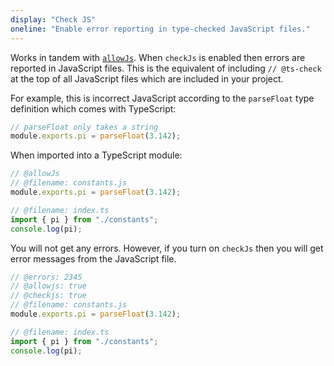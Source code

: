 ```yaml
---
display: "Check JS"
oneline: "Enable error reporting in type-checked JavaScript files."
---
```


Works in tandem with [`allowJs`](#allowJs). When `checkJs` is enabled then errors are reported in JavaScript files. This is
the equivalent of including `// @ts-check` at the top of all JavaScript files which are included in your project.

For example, this is incorrect JavaScript according to the `parseFloat` type definition which comes with TypeScript:

```js
// parseFloat only takes a string
module.exports.pi = parseFloat(3.142);
```

When imported into a TypeScript module:

```ts twoslash
// @allowJs
// @filename: constants.js
module.exports.pi = parseFloat(3.142);

// @filename: index.ts
import { pi } from "./constants";
console.log(pi);
```

You will not get any errors. However, if you turn on `checkJs` then you will get error messages from the JavaScript file.

```ts twoslash
// @errors: 2345
// @allowjs: true
// @checkjs: true
// @filename: constants.js
module.exports.pi = parseFloat(3.142);

// @filename: index.ts
import { pi } from "./constants";
console.log(pi);
```
